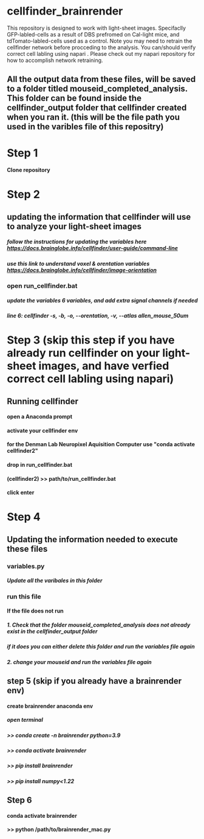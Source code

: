 # cellfinder_brainrender
This repository is designed to work with light-sheet images. 
Specifaclly GFP-labled-cells as a result of DBS prefromed on Cal-light mice, and tdTomato-labled-cells used as a control.
Note you may need to retrain the cellfinder network before procceding to the analysis.
You can/should verify correct cell labling using napari .
Please check out my napari repository for how to accomplish network retraining.

## All the output data from these files, will be saved to a folder titled mouseid_completed_analysis. This folder can be found inside the cellfinder_output folder that cellfinder created when you ran it. (this will be the file path you used in the varibles file of this repositry)


# Step 1
#### Clone repository 

# Step 2
## updating the information that cellfinder will use to analyze your light-sheet images
##### follow the instructions for updating the variables here https://docs.brainglobe.info/cellfinder/user-guide/command-line
##### use this link to understand voxel & orentation variables https://docs.brainglobe.info/cellfinder/image-orientation
### open run_cellfinder.bat
##### update the variables 6 variables, and add extra signal channels if needed
##### line 6: cellfinder -s, -b, -o, --orentation, -v, --atlas allen_mouse_50um

# Step 3 (skip this step if you have already run cellfinder on your light-sheet images, and have verfied correct cell labling using napari)
## Running cellfinder
#### open a Anaconda prompt
#### activate your cellfinder env
#### for the Denman Lab Neuropixel Aquisition Computer use "conda activate cellfinder2"
#### drop in run_cellfinder.bat
#### (cellfinder2) >> path/to/run_cellfinder.bat
#### click enter

# Step 4
## Updating the information needed to execute these files 
### variables.py
##### Update all the varibales in this folder
### run this file
#### If the file does not run 
##### 1. Check that the folder mouseid_completed_analysis does not already exist in the cellfinder_output folder
##### if it does you can either delete this folder and run the variables file again 
##### 2. change your mouseid and run the variables file again

## step 5 (skip if you already have a brainrender env)
#### create brainrender anaconda env
##### open terminal 
##### >> conda create -n brainrender python=3.9
##### >> conda activate brainrender
##### >> pip install brainrender
##### >> pip install numpy<1.22

## Step 6
#### conda activate brainrender
#### >> python /path/to/brainrender_mac.py
